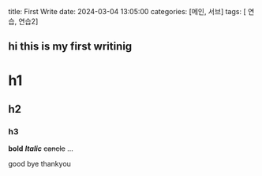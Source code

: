 title: First Write
date: 2024-03-04 13:05:00
categories: [메인, 서브]
tags: [ 연습, 연습2]

## hi this is my first writinig
# h1
## h2
### h3
**bold**
***Italic***
~~cancle~~
...

good bye thankyou
